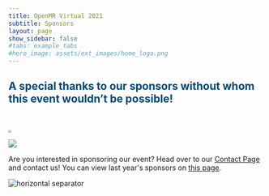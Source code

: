 ```yaml
---
title: OpenMR Virtual 2021
subtitle: Sponsors
layout: page
show_sidebar: false
#tabs: example_tabs
#hero_image: assets/ext_images/home_logo.png
---
```


<style>
.img1 {
  width: 80%;
  height: auto;
  display: inline-block;
}
</style>

## <span style="color:#004777"> A special thanks to our sponsors without whom this event wouldn’t be possible! </span>

<br>
<div class="tile is-ancestor">
  <div class="tile is-parent">
    <article class="tile is-child box has-text-centered">
      <p class="title" style="color:#004777"></p>
      <p class="subtitle"></p>
      <div class="content"><a href="https://www.merckgroup.com/en" target="_blank"><img src="../../img/sponsors-21/MERCK.jpg" style="zoom:35%"/></a></div>
    </article>
  </div>
  <div class="tile is-parent">
    <article class="tile is-child box has-text-centered">
      <p class="title" style="color:#004777"></p>
      <p class="subtitle"></p>
      <div class="content"><a href="http://www.embs-chapter.be/" target="_blank"><img src="../../img/sponsors-21/ieee_embs.png" /></a></div>
    </article>
  </div>
</div>

<p>Are you interested in sponsoring our event? Head over to our <a href="../../page-contact">Contact Page</a> and contact us! You can view last year's sponsors on <a href="../../2020/page-sponsors">this page</a>.</p>

<img class="img-separator" src="{{ site.baseurl }}/assets/ext_images/2020/post_separator.png" alt="horizontal separator" /> 
<br>
<a href="#"><i class="fas fa-arrow-alt-circle-up" style="position: relative; top: -3px; text-indent: 0px; vertical-align: middle; color:#004777;"></i></a>
